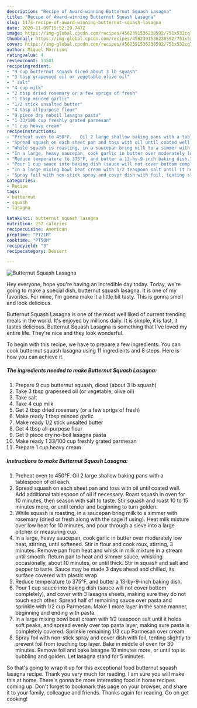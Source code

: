 ```yaml
---
description: "Recipe of Award-winning Butternut Squash Lasagna"
title: "Recipe of Award-winning Butternut Squash Lasagna"
slug: 1174-recipe-of-award-winning-butternut-squash-lasagna
date: 2020-11-09T15:52:29.747Z
image: https://img-global.cpcdn.com/recipes/4562391536238592/751x532cq70/butternut-squash-lasagna-recipe-main-photo.jpg
thumbnail: https://img-global.cpcdn.com/recipes/4562391536238592/751x532cq70/butternut-squash-lasagna-recipe-main-photo.jpg
cover: https://img-global.cpcdn.com/recipes/4562391536238592/751x532cq70/butternut-squash-lasagna-recipe-main-photo.jpg
author: Miguel Morrison
ratingvalue: 4
reviewcount: 13501
recipeingredient:
- "9 cup butternut squash diced about 3 lb squash"
- "3 tbsp grapeseed oil or vegetable olive oil"
- " salt"
- "4 cup milk"
- "2 tbsp dried rosemary or a few sprigs of fresh"
- "1 tbsp minced garlic"
- "1/2 stick unsalted butter"
- "4 tbsp allpurpose flour"
- "9 piece dry noboil lasagna pasta"
- "1 33/100 cup freshly grated parmesan"
- "1 cup heavy cream"
recipeinstructions:
- "Preheat oven to 450°F.   Oil 2 large shallow baking pans with a tablespoon of oil each."
- "Spread squash on each sheet pan and toss with oil until coated well. Add additional tablespoon of oil if necessary. Roast squash in oven for 10 minutes, then season with salt to taste. Stir squash and roast 10 to 15 minutes more, or until tender and beginning to turn golden."
- "While squash is roasting, in a saucepan bring milk to a simmer with rosemary (dried or fresh along with the sage if using). Heat milk mixture over low heat for 10 minutes, and pour through a sieve into a large pitcher or measuring cup."
- "In a large, heavy saucepan, cook garlic in butter over moderately low heat, stirring, until softened. Stir in flour and cook roux, stirring, 3 minutes. Remove pan from heat and whisk in milk mixture in a stream until smooth. Return pan to heat and simmer sauce, whisking occasionally, about 10 minutes, or until thick. Stir in squash and salt and pepper to taste. Sauce may be made 3 days ahead and chilled, its surface covered with plastic wrap."
- "Reduce temperature to 375°F, and butter a 13-by-9-inch baking dish."
- "Pour 1 cup sauce into baking dish (sauce will not cover bottom completely), and cover with 3 lasagna sheets, making sure they do not touch each other. Spread half of remaining sauce over pasta and sprinkle with 1/2 cup Parmesan. Make 1 more layer in the same manner, beginning and ending with pasta."
- "In a large mixing bowl beat cream with 1/2 teaspoon salt until it holds soft peaks, and spread evenly over top pasta layer, making sure pasta is completely covered. Sprinkle remaining 1/3 cup Parmesan over cream."
- "Spray foil with non-stick spray and cover dish with foil, tenting slightly to prevent foil from touching top layer. Bake in middle of oven for 30 minutes. Remove foil and bake lasagne 10 minutes more, or until top is bubbling and golden. Let lasagna stand for 5 minutes."
categories:
- Recipe
tags:
- butternut
- squash
- lasagna

katakunci: butternut squash lasagna 
nutrition: 257 calories
recipecuisine: American
preptime: "PT21M"
cooktime: "PT50M"
recipeyield: "3"
recipecategory: Dessert

---
```



![Butternut Squash Lasagna](https://img-global.cpcdn.com/recipes/4562391536238592/751x532cq70/butternut-squash-lasagna-recipe-main-photo.jpg)

Hey everyone, hope you're having an incredible day today. Today, we're going to make a special dish, butternut squash lasagna. It is one of my favorites. For mine, I'm gonna make it a little bit tasty. This is gonna smell and look delicious.



Butternut Squash Lasagna is one of the most well liked of current trending meals in the world. It's enjoyed by millions daily. It is simple, it is fast, it tastes delicious. Butternut Squash Lasagna is something that I've loved my entire life. They're nice and they look wonderful.


To begin with this recipe, we have to prepare a few ingredients. You can cook butternut squash lasagna using 11 ingredients and 8 steps. Here is how you can achieve it.

<!--inarticleads1-->

##### The ingredients needed to make Butternut Squash Lasagna:

1. Prepare 9 cup butternut squash, diced (about 3 lb squash)
1. Take 3 tbsp grapeseed oil (or vegetable, olive oil)
1. Take  salt
1. Take 4 cup milk
1. Get 2 tbsp dried rosemary (or a few sprigs of fresh)
1. Make ready 1 tbsp minced garlic
1. Make ready 1/2 stick unsalted butter
1. Get 4 tbsp all-purpose flour
1. Get 9 piece dry no-boil lasagna pasta
1. Make ready 1 33/100 cup freshly grated parmesan
1. Prepare 1 cup heavy cream




<!--inarticleads2-->

##### Instructions to make Butternut Squash Lasagna:

1. Preheat oven to 450°F.   Oil 2 large shallow baking pans with a tablespoon of oil each.
1. Spread squash on each sheet pan and toss with oil until coated well. Add additional tablespoon of oil if necessary. Roast squash in oven for 10 minutes, then season with salt to taste. Stir squash and roast 10 to 15 minutes more, or until tender and beginning to turn golden.
1. While squash is roasting, in a saucepan bring milk to a simmer with rosemary (dried or fresh along with the sage if using). Heat milk mixture over low heat for 10 minutes, and pour through a sieve into a large pitcher or measuring cup.
1. In a large, heavy saucepan, cook garlic in butter over moderately low heat, stirring, until softened. Stir in flour and cook roux, stirring, 3 minutes. Remove pan from heat and whisk in milk mixture in a stream until smooth. Return pan to heat and simmer sauce, whisking occasionally, about 10 minutes, or until thick. Stir in squash and salt and pepper to taste. Sauce may be made 3 days ahead and chilled, its surface covered with plastic wrap.
1. Reduce temperature to 375°F, and butter a 13-by-9-inch baking dish.
1. Pour 1 cup sauce into baking dish (sauce will not cover bottom completely), and cover with 3 lasagna sheets, making sure they do not touch each other. Spread half of remaining sauce over pasta and sprinkle with 1/2 cup Parmesan. Make 1 more layer in the same manner, beginning and ending with pasta.
1. In a large mixing bowl beat cream with 1/2 teaspoon salt until it holds soft peaks, and spread evenly over top pasta layer, making sure pasta is completely covered. Sprinkle remaining 1/3 cup Parmesan over cream.
1. Spray foil with non-stick spray and cover dish with foil, tenting slightly to prevent foil from touching top layer. Bake in middle of oven for 30 minutes. Remove foil and bake lasagne 10 minutes more, or until top is bubbling and golden. Let lasagna stand for 5 minutes.




So that's going to wrap it up for this exceptional food butternut squash lasagna recipe. Thank you very much for reading. I am sure you will make this at home. There's gonna be more interesting food in home recipes coming up. Don't forget to bookmark this page on your browser, and share it to your family, colleague and friends. Thanks again for reading. Go on get cooking!
